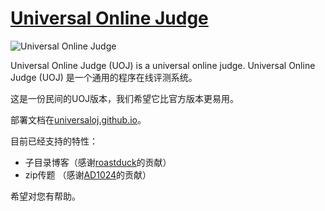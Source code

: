 # [Universal Online Judge](https://universaloj.github.io)

![Universal Online Judge](http://uoj.ac/pictures/UOJ.png)

Universal Online Judge (UOJ) is a universal online judge.
Universal Online Judge (UOJ) 是一个通用的程序在线评测系统。


这是一份民间的UOJ版本，我们希望它比官方版本更易用。

部署文档在[universaloj.github.io](https://universaloj.github.io)。


目前已经支持的特性：  

- 子目录博客（感谢[roastduck](https://github.com/roastduck/)的贡献）
- zip传题  （感谢[AD1024](https://github.com/AD1024/)的贡献）


希望对您有帮助。
